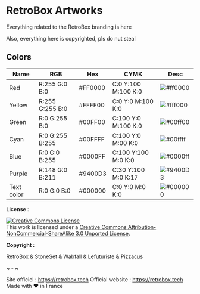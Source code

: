 # RetroBox Artworks

Everything related to the RetroBox branding is here

Also, everything here is copyrighted, pls do nut steal

## Colors

|      Name      |       RGB        |   Hex   |         CYMK         |                       Desc                        |
|----------------|------------------|---------|----------------------|---------------------------------------------------|
| Red              | R:255 G:0 B:0  | #FF0000 | C:0  Y:100  M:100  K:0  | ![#ff0000](https://placehold.it/15/ff0000/000000?text=+)   |
| Yellow           | R:255 G:255 B:0  | #FFFF00 | C:0  Y:0  M:100  K:0  | ![#fff000](https://placehold.it/15/fff00/000000?text=+)   |
| Green            | R:0 G:255 B:0  | #00FF00 | C:100  Y:0  M:100  K:0  | ![#00ff00](https://placehold.it/15/00ff00/000000?text=+)   |
| Cyan             | R:0 G:255 B:255  | #00FFFF | C:100  Y:0  M:00  K:0  | ![#00ffff](https://placehold.it/15/00ffff/000000?text=+)   |
| Blue             | R:0 G:0 B:255  | #0000FF | C:100  Y:100  M:0  K:0  | ![#0000ff](https://placehold.it/15/0000ff/000000?text=+)   |
| Purple           | R:148 G:0 B:211  | #9400D3 | C:30  Y:100  M:0  K:17  | ![#9400D3](https://placehold.it/15/9400D3/000000?text=+)   |
| Text color       | R:0 G:0 B:0  | #000000 | C:0  Y:0  M:0  K:0  | ![#000000](https://placehold.it/15/0000000/000000?text=+)   |

__License :__

<a rel="license" href="http://creativecommons.org/licenses/by-nc-sa/3.0/"><img alt="Creative Commons License" style="border-width:0" src="https://i.creativecommons.org/l/by-nc-sa/3.0/88x31.png" /></a><br />This work is licensed under a <a rel="license" href="http://creativecommons.org/licenses/by-nc-sa/3.0/">Creative Commons Attribution-NonCommercial-ShareAlike 3.0 Unported License</a>.

__Copyright :__

RetroBox & StoneSet & Wabfall & Lefuturiste & Pizzacus

~ - ~

Site officiel : https://retrobox.tech
Official website : https://retrobox.tech
Made with ❤️ in France 


